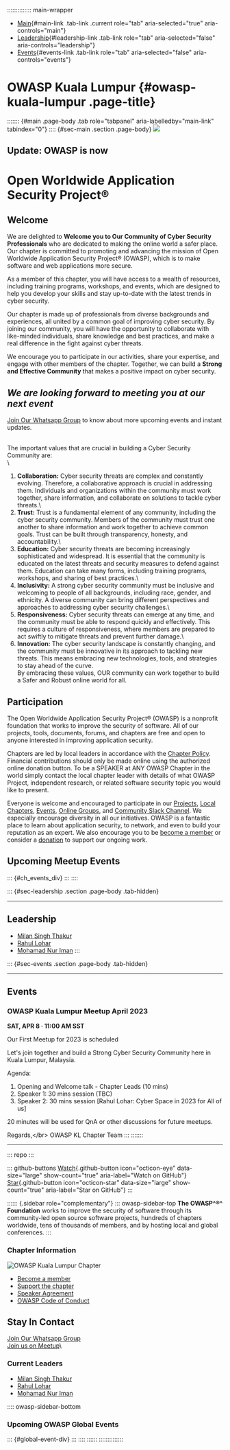 :::::::::::::: main-wrapper
- [Main](#div-main){#main-link .tab-link .current role="tab"
  aria-selected="true" aria-controls="main"}
- [Leadership](#div-leadership){#leadership-link .tab-link role="tab"
  aria-selected="false" aria-controls="leadership"}
- [Events](#div-events){#events-link .tab-link role="tab"
  aria-selected="false" aria-controls="events"}

# OWASP Kuala Lumpur {#owasp-kuala-lumpur .page-title}

::::::: {#main .page-body .tab role="tabpanel" aria-labelledby="main-link" tabindex="0"}
:::: {#sec-main .section .page-body}
![](assets/images/OWASP-Combination-mark-r.png)

## Update: OWASP is now

# Open Worldwide Application Security Project®

## Welcome

We are delighted to **Welcome you to Our Community of Cyber Security
Professionals** who are dedicated to making the online world a safer
place. Our chapter is committed to promoting and advancing the mission
of Open Worldwide Application Security Project® (OWASP), which is to
make software and web applications more secure.

As a member of this chapter, you will have access to a wealth of
resources, including training programs, workshops, and events, which are
designed to help you develop your skills and stay up-to-date with the
latest trends in cyber security.

Our chapter is made up of professionals from diverse backgrounds and
experiences, all united by a common goal of improving cyber security. By
joining our community, you will have the opportunity to collaborate with
like-minded individuals, share knowledge and best practices, and make a
real difference in the fight against cyber threats.

We encourage you to participate in our activities, share your expertise,
and engage with other members of the chapter. Together, we can build a
**Strong and Effective Community** that makes a positive impact on cyber
security.

## *We are looking forward to meeting you at our next event*

[Join Our Whatsapp
Group](https://chat.whatsapp.com/KAdpus4R0pb895ulC2jo8p) to know about
more upcoming events and instant updates.

\
The important values that are crucial in building a Cyber Security
Community are:\
\

1.  **Collaboration:** Cyber security threats are complex and constantly
    evolving. Therefore, a collaborative approach is crucial in
    addressing them. Individuals and organizations within the community
    must work together, share information, and collaborate on solutions
    to tackle cyber threats.\
2.  **Trust:** Trust is a fundamental element of any community,
    including the cyber security community. Members of the community
    must trust one another to share information and work together to
    achieve common goals. Trust can be built through transparency,
    honesty, and accountability.\
3.  **Education:** Cyber security threats are becoming increasingly
    sophisticated and widespread. It is essential that the community is
    educated on the latest threats and security measures to defend
    against them. Education can take many forms, including training
    programs, workshops, and sharing of best practices.\
4.  **Inclusivity:** A strong cyber security community must be inclusive
    and welcoming to people of all backgrounds, including race, gender,
    and ethnicity. A diverse community can bring different perspectives
    and approaches to addressing cyber security challenges.\
5.  **Responsiveness:** Cyber security threats can emerge at any time,
    and the community must be able to respond quickly and effectively.
    This requires a culture of responsiveness, where members are
    prepared to act swiftly to mitigate threats and prevent further
    damage.\
6.  **Innovation:** The cyber security landscape is constantly changing,
    and the community must be innovative in its approach to tackling new
    threats. This means embracing new technologies, tools, and
    strategies to stay ahead of the curve.\
    By embracing these values, OUR community can work together to build
    a Safer and Robust online world for all.

## Participation

The Open Worldwide Application Security Project® (OWASP) is a nonprofit
foundation that works to improve the security of software. All of our
projects, tools, documents, forums, and chapters are free and open to
anyone interested in improving application security.

Chapters are led by local leaders in accordance with the [Chapter
Policy](../www-policy/index.html). Financial contributions should only
be made online using the authorized online donation button. To be a
SPEAKER at ANY OWASP Chapter in the world simply contact the local
chapter leader with details of what OWASP Project, independent research,
or related software security topic you would like to present.

Everyone is welcome and encouraged to participate in our
[Projects](../projects/index.html), [Local
Chapters](../chapters/index.html), [Events](../events/index.html),
[Online Groups](https://groups.google.com/a/owasp.com/), and [Community
Slack Channel](https://owasp.slack.com/). We especially encourage
diversity in all our initiatives. OWASP is a fantastic place to learn
about application security, to network, and even to build your
reputation as an expert. We also encourage you to be [become a
member](../membership) or consider a [donation](../donate/index.html) to
support our ongoing work.

## Upcoming Meetup Events

::: {#ch_events_div}
:::
::::

::: {#sec-leadership .section .page-body .tab-hidden}

------------------------------------------------------------------------

## Leadership

- [Milan Singh
  Thakur](../cdn-cgi/l/email-protection.html#04696d68656a446b736577742a6b7663)
- [Rahul
  Lohar](../cdn-cgi/l/email-protection.html#7c0e1d140910521013141d0e3c130b1d0f0c52130e1b)
- [Mohamad Nur
  Iman](../cdn-cgi/l/email-protection.html#0f6260676e626e6b21617a7d66626e614f60786e7c7f21607d68)
:::

::: {#sec-events .section .page-body .tab-hidden}

------------------------------------------------------------------------

## Events

### OWASP Kuala Lumpur Meetup April 2023

**SAT, APR 8 · 11:00 AM SST**

Our First Meetup for 2023 is scheduled

Let's join together and build a Strong Cyber Security Community here in
Kuala Lumpur, Malaysia.

Agenda:

1.  Opening and Welcome talk - Chapter Leads (10 mins)
2.  Speaker 1: 30 mins session (TBC)
3.  Speaker 2: 30 mins session \[Rahul Lohar: Cyber Space in 2023 for
    All of us\]

20 minutes will be used for QnA or other discussions for future meetups.

Regards,\</br\> OWASP KL Chapter Team
:::
:::::::

------------------------------------------------------------------------

::: repo
:::

::: github-buttons
[Watch](https://github.com/owasp/www-chapter-kuala-lumpur/subscription){.github-button
icon="octicon-eye" data-size="large" show-count="true"
aria-label="Watch on GitHub"}
[Star](https://github.com/owasp/www-chapter-kuala-lumpur){.github-button
icon="octicon-star" data-size="large" show-count="true"
aria-label="Star on GitHub"}
:::

:::::: {.sidebar role="complementary"}
::: owasp-sidebar-top
**The OWASP^®^ Foundation** works to improve the security of software
through its community-led open source software projects, hundreds of
chapters worldwide, tens of thousands of members, and by hosting local
and global conferences.
:::

### Chapter Information

![OWASP Kuala Lumpur Chapter](owaspmy.jpg "OWASP Kuala Lumpur Chapter")

- [Become a member](../membership/index.html)
- [Support the chapter](../donate/index.html)
- [Speaker Agreement](../www-policy/legal/speaker-agreement.html)
- [OWASP Code of
  Conduct](../www-policy/operational/code-of-conduct.html)

## Stay In Contact

[Join Our Whatsapp
Group](https://chat.whatsapp.com/KAdpus4R0pb895ulC2jo8p)\
[Join us on Meetup](https://www.meetup.com/owasp-kuala-lumpur-chapter/)\

### Current Leaders

- [Milan Singh
  Thakur](../cdn-cgi/l/email-protection.html#462b2f2a272806293127353668293421)
- [Rahul
  Lohar](../cdn-cgi/l/email-protection.html#a4d6c5ccd1c88ac8cbccc5d6e4cbd3c5d7d48acbd6c3)
- [Mohamad Nur
  Iman](../cdn-cgi/l/email-protection.html#690406010804080d47071c1b0004080729061e081a1947061b0e)

:::: owasp-sidebar-bottom
### Upcoming OWASP Global Events

::: {#global-event-div}
:::
::::
::::::
::::::::::::::

